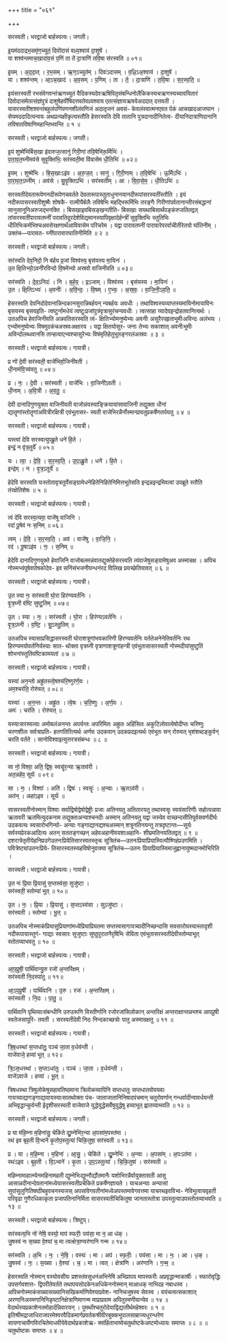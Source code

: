 +++
title = "०६१"

+++


सरस्वती। भरद्वाजो बार्हस्पत्यः। जगती।

इ॒यम॑ददाद्रभ॒समृ॑ण॒च्युतं॒ दिवो॑दासं वध्र्य॒श्वाय॑ दा॒शुषे॑ ।  
या शश्व॑न्तमाच॒खादा॑व॒सं प॒णिं ता ते॑ दा॒त्राणि॑ तवि॒षा स॑रस्वति ॥ ०१॥

इ॒यम् । अ॒द॒दा॒त् । र॒भ॒सम् । ऋ॒ण॒ऽच्युत॑म् । दिवः॑ऽदासम् । व॒ध्रि॒ऽअ॒श्वाय॑ । दा॒शुषे॑ ।  
या । शश्व॑न्तम् । आ॒ऽच॒खाद॑ । अ॒व॒सम् । प॒णिम् । ता । ते॒ । दा॒त्राणि॑ । त॒वि॒षा । स॒र॒स्व॒ति॒ ॥

इयंसरस्वती रभसंवेगवन्तंऋणच्युतं वैदिकस्यदेवऋषिपितृसंबन्धिनोलैकिकस्यचऋणस्यच्यावयितारं दिवोदासमेतत्संज्ञंपुत्रं दाशुषेहवींषिदत्तवतेवध्र्यश्वाय एतत्संज्ञायऋषयेअददात् दत्तवती । यासरस्वतीशश्वन्तंबहुलंपणिंपणनशीलंवणिजं अदातृजनं अवसं- केवलंस्वात्मनएवत र्पकं आचखादआजघान । सेयमददादित्यन्वयः अथप्रत्यक्षीकृत्यस्तौति हेसरस्वति देवि तातानि पुत्रदानादीनितेत्व- दीयानिदात्राणिदानानि तविषातविषाणिमहान्तिभवन्ति ॥ १ ॥

सरस्वती। भरद्वाजो बार्हस्पत्यः। जगती।

इ॒यं शुष्मे॑भिर्बिस॒खा इ॑वारुज॒त्सानु॑ गिरी॒णां त॑वि॒षेभि॑रू॒र्मिभिः॑ ।  
पा॒रा॒व॒त॒घ्नीमव॑से सुवृ॒क्तिभिः॒ सर॑स्वती॒मा वि॑वासेम धी॒तिभिः॑ ॥ ०२॥

इ॒यम् । शुष्मे॑भिः । बि॒स॒खाःऽइ॑व । अ॒रु॒ज॒त् । सानु॑ । गि॒री॒णाम् । त॒वि॒षेभिः॑ । ऊ॒र्मिऽभिः॑ ।  
पा॒रा॒व॒त॒ऽघ्नीम् । अव॑से । सु॒वृ॒क्तिऽभिः॑ । सर॑स्वतीम् । आ । वि॒वा॒से॒म॒ । धी॒तिऽभिः॑ ॥

सरस्वतीदेवतारूपेणनदीरूपेणचवर्तते देवतारूपास्तुताधुनानयानदीरूपांसरस्वतींस्तौति । इयं नदीरूपासरस्वतीशुष्मैः शोषकै- रात्मीयैर्बलैः तविषेभिः महद्भिरूर्मिभिः तरङ्गैः गिरीणांपर्वतानान्तीरसंबद्धानां सानुसानूनिअरुजद्भनक्ति । बिसखाइवबिसङ्खनतीति- बिसखाः सयथाबिसार्थंपङ्कंरुजतितद्वत् तांसरस्वतींपारावतघ्नीं परावतिदूरदेशेविद्यमानस्यापिवृक्षादेर्हन्त्रीं सुवृक्तिभिः स्तुतिभिः धीतिभिःकर्मभिश्चअवसेरक्षणार्थंआविवासेम परिचरेम । यद्वा पारावतघ्नीं पारावारेपरर्वाचीतीरेतयो र्घातिनीम् । उक्तंच—पारावत- घ्नींपारावारघातिनीमिति ॥ २ ॥

सरस्वती। भरद्वाजो बार्हस्पत्यः। जगती।

सर॑स्वति देव॒निदो॒ नि ब॑र्हय प्र॒जां विश्व॑स्य॒ बृस॑यस्य मा॒यिनः॑ ।  
उ॒त क्षि॒तिभ्यो॒ऽवनी॑रविन्दो वि॒षमे॑भ्यो अस्रवो वाजिनीवति ॥ ०३॥

सर॑स्वति । दे॒व॒ऽनिदः॑ । नि । ब॒र्ह॒य॒ । प्र॒ऽजाम् । विश्व॑स्य । बृस॑यस्य । मा॒यिनः॑ ।  
उ॒त । क्षि॒तिऽभ्यः॑ । अ॒वनीः॑ । अ॒वि॒न्दः॒ । वि॒षम् । ए॒भ्यः॒ । अ॒स्र॒वः॒ । वा॒जि॒नी॒ऽव॒ति॒ ॥

हेसरस्वति देवनिदोदेवानान्निन्दकानसुरान्निबर्हयन् न्यबर्हयः अवधीः । तथाविश्वस्यव्याप्तस्यमायिनोमायाविनः बृसयस्य बृसयइति- त्वष्टुर्नामधेयं त्वष्टुःप्रजांपुत्रंवृत्रासुरंचन्यवधीः । त्वत्साहा य्यादेवइन्द्रोहतवानित्यर्थः । उतअपिच हेवाजिनीवति अन्नवतिसरस्वति त्वं- क्षितिभ्योमनुष्येभ्यः अवनीः असुरैरपहृताभूमीःअविन्दः अलंभयः । एभ्योमनुष्येभ्यः विषमुदकंचअस्रवःअक्षारय । यद्वा क्षितयोसुर- जनाः तेभ्यः सकाशात् अवनीःभूमीः अविन्दोलब्धवानसि तान्हत्वाएभ्यश्चासुरेभ्यः विषंमृतिहेतुभूतङ्गरलंअस्रवः ॥ ३ ॥

सरस्वती। भरद्वाजो बार्हस्पत्यः। गायत्री।

प्र णो॑ दे॒वी सर॑स्वती॒ वाजे॑भिर्वा॒जिनी॑वती ।  
धी॒नाम॑वि॒त्र्य॑वतु ॥ ०४॥

प्र । नः॒ । दे॒वी । सर॑स्वती । वाजे॑भिः । वा॒जिनी॑ऽवती ।  
धी॒नाम् । अ॒वि॒त्री । अ॒व॒तु॒ ॥

देवी दानादिगुणयुक्ता वाजिनीवती वाजोन्नंयस्याङ्क्रियायांसावाजिनी तद्युक्ता धीनां द्यातॄणांस्तोतॄणांअवित्रीरक्षित्री एवंभूतासर- स्वती वाजेभिरन्नैर्नोस्मान्प्रावतुप्रकर्षेणतर्पयतु ॥ ४ ॥

सरस्वती। भरद्वाजो बार्हस्पत्यः। गायत्री।

यस्त्वा॑ देवि सरस्वत्युपब्रू॒ते धने॑ हि॒ते ।  
इन्द्रं॒ न वृ॑त्र॒तूर्ये॑ ॥ ०५॥

यः । त्वा॒ । दे॒वि॒ । स॒र॒स्व॒ति॒ । उ॒प॒ऽब्रू॒ते । धने॑ । हि॒ते ।  
इन्द्र॑म् । न । वृ॒त्र॒ऽतूर्ये॑ ॥

हेदेवि सरस्वति यःस्तोतावृत्रतूर्येसङ्ग्रामेधनेहितेनिहितेनिमित्तभूतेसति इन्द्रन्नइन्द्रमिवत्वां उपब्रूते स्तौति तंरक्षेतिशेषः ॥ ५ ॥

सरस्वती। भरद्वाजो बार्हस्पत्यः। गायत्री।

त्वं दे॑वि सरस्व॒त्यवा॒ वाजे॑षु वाजिनि ।  
रदा॑ पू॒षेव॑ नः स॒निम् ॥ ०६॥

त्वम् । दे॒वि॒ । स॒र॒स्व॒ति॒ । अव॑ । वाजे॑षु । वा॒जि॒नि॒ ।  
रद॑ । पू॒षाऽइ॑व । नः॒ । स॒निम् ॥

हेदेवि दानादिगुणयुक्ते हेवाजिनि वाजोबलमन्नंवातद्युक्तेहेसरस्वति त्वंवाजेषुसङ्ग्रामेषुअव अस्मान्रक्ष । अपिच नोस्मभ्यंपूषेवपोषकोदेव- इव सनिंसंभजनीयन्धनंरद विलिख प्रयच्छेतियावत् ॥ ६ ॥

सरस्वती। भरद्वाजो बार्हस्पत्यः। गायत्री।

उ॒त स्या नः॒ सर॑स्वती घो॒रा हिर॑ण्यवर्तनिः ।  
वृ॒त्र॒घ्नी व॑ष्टि सुष्टु॒तिम् ॥ ०७॥

उ॒त । स्या । नः॒ । सर॑स्वती । घो॒रा । हिर॑ण्यऽवर्तनिः ।  
वृ॒त्र॒ऽघ्नी । व॒ष्टि॒ । सु॒ऽस्तु॒तिम् ॥

उतअपिच स्यासाप्रसिद्धासरस्वती घोराशत्रूणांभयकारिणी हिरण्यवर्तनिः वर्ततेअनेनेतिवर्तनिः रथः हिरण्यमयोवर्तनिर्यस्याः सात- थोक्ता वृत्रघ्नी वृत्राणाशत्रूणांहन्त्री एवंभूतासासरस्वती नोस्मदीयांसुष्टुतिं शोभनांस्तुतिंवष्टिकामयतां ॥ ७ ॥

सरस्वती। भरद्वाजो बार्हस्पत्यः। गायत्री।

यस्या॑ अन॒न्तो अह्रु॑तस्त्वे॒षश्च॑रि॒ष्णुर॑र्ण॒वः ।  
अम॒श्चर॑ति॒ रोरु॑वत् ॥ ०८॥

यस्याः॑ । अ॒न॒न्तः । अह्रु॑तः । त्वे॒षः । च॒रि॒ष्णुः । अ॒र्ण॒वः ।  
अमः॑ । चर॑ति । रोरु॑वत् ॥

यस्याःसरस्वत्याः अमोबलंअनन्तः अपर्यन्तः अपरिमितः अह्रुतः अहिंसितः अकुटिलोवात्वेषोदीप्तः चरिष्णुः चरणशीलः सर्वत्राप्रति- हतगतिरित्यर्थः अर्णवः उदकवान् उदकप्रदइत्यर्थः एवंभूतः सन् रोरुवत् भृशंशब्दङ्कुर्वन् चरति वर्तते । सानोविश्वाइत्युत्तरत्रसंबन्धः ॥ ८ ॥

सरस्वती। भरद्वाजो बार्हस्पत्यः। गायत्री।

सा नो॒ विश्वा॒ अति॒ द्विषः॒ स्वसॄ॑र॒न्या ऋ॒ताव॑री ।  
अत॒न्नहे॑व॒ सूर्यः॑ ॥ ०९॥

सा । नः॒ । विश्वा॑ । अति॑ । द्विषः॑ । स्वसॄः॑ । अ॒न्याः । ऋ॒तऽव॑री ।  
अत॑न् । अहा॑ऽइव । सूर्यः॑ ॥

सासरस्वतीनोस्मान् विश्वाः सर्वाद्विषोद्वेषोद्वेष्ट्रीः प्रजाः अतिनयतु अतितारयतु तथास्वसॄः स्वयंसारिणीः सहोत्पन्नावा ऋतावरी ऋतमित्युदकनाम तद्युक्ताअन्याश्चनदीः अस्मान् अतिनयतु यद्वा जस्येव वाच्छन्दसीतिपूर्वसवर्णदीर्घः उदकवत्यः स्वसारोभगिन्यो- अन्याः गङ्गाद्यानद्यश्चअस्मान् शत्रूनतिनयन्तु तत्रदृष्टान्तः—सूर्यः सर्वस्यप्रेरकआदित्यः अतन् सततङ्गच्छन् अहेवअहानीवयशाअहानि- शीघ्रमतिनयतितद्वत् ॥ ९ ॥ दशरात्रेतृतीयेहनिप्रउगेउतनःप्रियेतिसारस्वतस्तृचः सूत्रितंच—उतनःप्रियाप्रियास्वित्यौष्णिहंप्रउगमिति । पवित्रेष्ट्यांउतनःप्रिये- तिसारस्वतस्यहविषोनुवाक्या सूत्रितंच—उतनः प्रियाप्रियास्विमाजुह्वानायुष्मदानमोभिरिति ।

सरस्वती। भरद्वाजो बार्हस्पत्यः। गायत्री।

उ॒त नः॑ प्रि॒या प्रि॒यासु॑ स॒प्तस्व॑सा॒ सुजु॑ष्टा ।  
सर॑स्वती॒ स्तोम्या॑ भूत् ॥ १०॥

उ॒त । नः॒ । प्रि॒या । प्रि॒यासु॑ । स॒प्तऽस्व॑सा । सुऽजु॑ष्टा ।  
सर॑स्वती । स्तोम्या॑ । भू॒त् ॥

उतअपिच नोस्माकंप्रियासुप्रियाणांमध्येप्रियाप्रियतमा सप्तस्वसागायत्र्यादीनिच्छन्दासि सवसारोयस्यास्तादृशी नदीरूपायास्तुगं- गाद्याः स्वसारः सुजुष्टाः सुष्ठुपुरातनैरृषिभिः सेविता एवंभूतासरस्वतीदेवीस्तोम्याभूत् स्तोतव्याभवतु ॥ १० ॥

सरस्वती। भरद्वाजो बार्हस्पत्यः। गायत्री।

आ॒प॒प्रुषी॒ पार्थि॑वान्यु॒रु रजो॑ अ॒न्तरि॑क्षम् ।  
सर॑स्वती नि॒दस्पा॑तु ॥ ११॥

आ॒ऽप॒प्रुषी॑ । पार्थि॑वानि । उ॒रु । रजः॑ । अ॒न्तरि॑क्षम् ।  
सर॑स्वती । नि॒दः । पा॒तु॒ ॥

पार्थिवानि पृथिव्याःसंबन्धीनि उरुउरूणि विस्तीर्णानि रजोरजांसिलोकान् अन्तरिक्षं अन्तराक्षान्तन्नभश्च आपप्रुषी स्वतेजसापूरि- तवती । सरस्वतीदेवी निदः निन्दकाच्छत्रोः पातु अस्मान्रक्षतु ॥ ११ ॥

सरस्वती। भरद्वाजो बार्हस्पत्यः। गायत्री।

त्रि॒ष॒धस्था॑ स॒प्तधा॑तुः॒ पञ्च॑ जा॒ता व॒र्धय॑न्ती ।  
वाजे॑वाजे॒ हव्या॑ भूत् ॥ १२॥

त्रि॒ऽस॒धस्था॑ । स॒प्तऽधा॑तुः । पञ्च॑ । जा॒ता । व॒र्धय॑न्ती ।  
वाजे॑ऽवाजे । हव्या॑ । भू॒त् ॥

त्रिषधस्था त्रिषुलोकेषुसहावतिष्ठमाना त्रिलोकव्यापिनि सप्तधातुः सप्तधातवोवयवाः गायत्र्याद्यागङ्गाद्यावायस्याःसातथोक्ता पंच- जाताजातानिनिषादपंचमान् चतुरोवर्णान् गन्धर्वादीन्वावर्धयन्ती अभिवृद्धान्कुर्वन्ती ईदृशीसरस्वती वाजेवाजे युद्धेयुद्धेसर्वेषुयुद्धेषु हव्याभूत् ह्वातव्याभवति ॥ १२ ॥

सरस्वती। भरद्वाजो बार्हस्पत्यः। जगती।

प्र या म॑हि॒म्ना म॒हिना॑सु॒ चेकि॑ते द्यु॒म्नेभि॑र॒न्या अ॒पसा॑म॒पस्त॑मा ।  
रथ॑ इव बृह॒ती वि॒भ्वने॑ कृ॒तोप॒स्तुत्या॑ चिकि॒तुषा॒ सर॑स्वती ॥ १३॥

प्र । या । म॒हि॒म्ना । म॒हिना॑ । आ॒सु॒ । चेकि॑ते । द्यु॒म्नेभिः॑ । अ॒न्याः । अ॒पसा॑म् । अ॒पःऽत॑मा ।  
रथः॑ऽइव । बृ॒ह॒ती । वि॒ऽभ्वने॑ । कृ॒ता । उ॒प॒ऽस्तुत्या॑ । चि॒कि॒तुषा॑ । सर॑स्वती ॥

महिम्नामाहात्म्येनमहिनामहती द्युम्नेभिःद्युम्नौर्द्योतमानैः यशोभिरन्नैर्वायुक्तासती आसु आसान्नदीनान्देवतानांमध्येयासरस्वतीप्रचेकिते प्रकर्षेणज्ञायते । याचअन्याः अन्यासां सुपांसुलुगितिषष्ठीबहुवचनस्यजस् अपसांवेगवतीनांमध्येअपस्तमावेगवत्तमा याचरथइवविभ्व- नेविभुत्वायवृहती परिवृढा गुणैरधिकाकृता प्रजापतिनानिर्मिता सासरस्वतीचिकितुषा जानतास्तोत्रा उपस्तुत्याउपस्तोतव्याभवति ॥ १३ ॥

सरस्वती। भरद्वाजो बार्हस्पत्यः। त्रिष्टुप्।

सर॑स्वत्य॒भि नो॑ नेषि॒ वस्यो॒ माप॑ स्फरीः॒ पय॑सा॒ मा न॒ आ ध॑क् ।  
जु॒षस्व॑ नः स॒ख्या वे॒श्या॑ च॒ मा त्वत्क्षेत्रा॒ण्यर॑णानि गन्म ॥ १४॥

सर॑स्वति । अ॒भि । नः॒ । ने॒षि॒ । वस्यः॑ । मा । अप॑ । स्फ॒रीः॒ । पय॑सा । मा । नः॒ । आ । ध॒क् ।  
जु॒षस्व॑ । नः॒ । स॒ख्या । वे॒श्या॑ । च॒ । मा । त्वत् । क्षेत्रा॑णि । अर॑णानि । ग॒न्म॒ ॥

हेसरस्वति नोस्मान् वस्योवसीयः प्रशस्तंवसुधनंअभिनेषि अभिप्रापय मापस्फरीः अप्रवृद्धान्माकार्षीः । स्फारोवृद्धिः उपसर्गवशात्त- द्विपरीतेवर्तते तथापयसोदकेनअधिकेननोस्मान् माआधक् नाभिदह नबाधस्व । अपिचनोस्माकंसख्यासख्यानिसखिकर्माणिवेश्याप्रवेश- नानिचजुषस्व सेवस्व । वयंचत्वत्सकाशात् अरणानिअरमणानिनिकृष्टानिक्षेत्राणिमागन्म माप्राप्रवाम अपितुरमणीयान्येव ॥ १४ ॥वेदार्थस्यप्रकाशेनतमोहार्दन्निवारयन् । पुमर्थांश्चतुरोदेयाद्विद्यातीर्थमहेश्वरः ॥ १ ॥इतिश्रीमद्राजाधिराजपरमेश्वरवैदिकमार्गप्रवर्तकश्रीवीरबुक्कभूपालसाम्राज्यधुरन्धरेण सायणाचार्येणविरचितेमाधवीयेवेदार्थप्रकाशेऋ- क्संहिताभाष्येचतुर्थाष्टकेअष्टमोध्यायः समाप्तः ॥ ८ ॥ ॥ चतुर्थाष्टकः समाप्तः ॥ ४ ॥